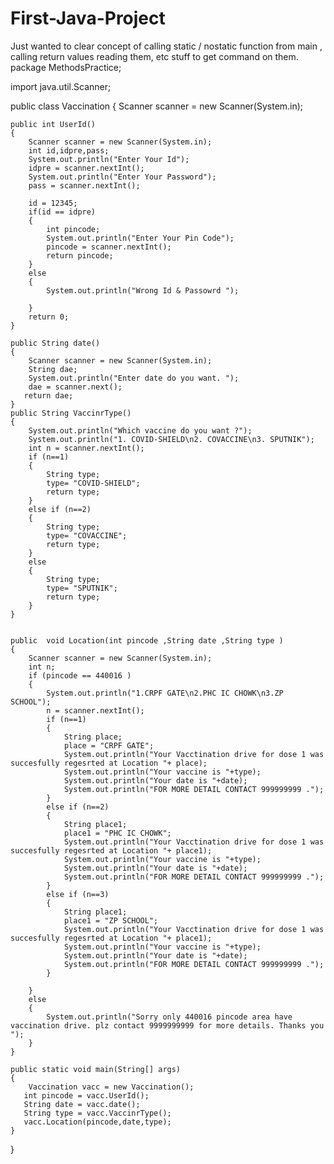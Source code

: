 # First-Java-Project

Just wanted to clear concept of calling static / nostatic function from main , calling return values reading them, etc stuff to get command on them.
package MethodsPractice;

import java.util.Scanner;

public class Vaccination
{
    Scanner scanner = new Scanner(System.in);

    public int UserId()
    {
        Scanner scanner = new Scanner(System.in);
        int id,idpre,pass;
        System.out.println("Enter Your Id");
        idpre = scanner.nextInt();
        System.out.println("Enter Your Password");
        pass = scanner.nextInt();

        id = 12345;
        if(id == idpre)
        {
            int pincode;
            System.out.println("Enter Your Pin Code");
            pincode = scanner.nextInt();
            return pincode;
        }
        else
        {
            System.out.println("Wrong Id & Passowrd ");

        }
        return 0;
    }

    public String date()
    {
        Scanner scanner = new Scanner(System.in);
        String dae;
        System.out.println("Enter date do you want. ");
        dae = scanner.next();
       return dae;
    }
    public String VaccinrType()
    {
        System.out.println("Which vaccine do you want ?");
        System.out.println("1. COVID-SHIELD\n2. COVACCINE\n3. SPUTNIK");
        int n = scanner.nextInt();
        if (n==1)
        {
            String type;
            type= "COVID-SHIELD";
            return type;
        }
        else if (n==2)
        {
            String type;
            type= "COVACCINE";
            return type;
        }
        else
        {
            String type;
            type= "SPUTNIK";
            return type;
        }
    }


    public  void Location(int pincode ,String date ,String type )
    {
        Scanner scanner = new Scanner(System.in);
        int n;
        if (pincode == 440016 )
        {
            System.out.println("1.CRPF GATE\n2.PHC IC CHOWK\n3.ZP SCHOOL");
            n = scanner.nextInt();
            if (n==1)
            {
                String place;
                place = "CRPF GATE";
                System.out.println("Your Vacctination drive for dose 1 was succesfully regesrted at Location "+ place);
                System.out.println("Your vaccine is "+type);
                System.out.println("Your date is "+date);
                System.out.println("FOR MORE DETAIL CONTACT 999999999 .");
            }
            else if (n==2)
            {
                String place1;
                place1 = "PHC IC CHOWK";
                System.out.println("Your Vacctination drive for dose 1 was succesfully regesrted at Location "+ place1);
                System.out.println("Your vaccine is "+type);
                System.out.println("Your date is "+date);
                System.out.println("FOR MORE DETAIL CONTACT 999999999 .");
            }
            else if (n==3)
            {
                String place1;
                place1 = "ZP SCHOOL";
                System.out.println("Your Vacctination drive for dose 1 was succesfully regesrted at Location "+ place1);
                System.out.println("Your vaccine is "+type);
                System.out.println("Your date is "+date);
                System.out.println("FOR MORE DETAIL CONTACT 999999999 .");
            }

        }
        else
        {
            System.out.println("Sorry only 440016 pincode area have vaccination drive. plz contact 9999999999 for more details. Thanks you ");
        }
    }

    public static void main(String[] args)
    {
        Vaccination vacc = new Vaccination();
       int pincode = vacc.UserId();
       String date = vacc.date();
       String type = vacc.VaccinrType();
       vacc.Location(pincode,date,type);
    }

}
